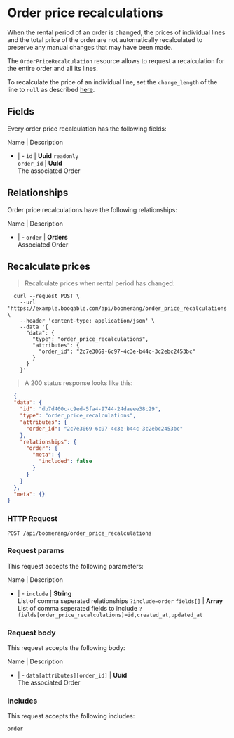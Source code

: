# Order price recalculations

When the rental period of an order is changed, the prices of individual lines
and the total price of the order are not automatically recalculated to preserve
any manual changes that may have been made.

The `OrderPriceRecalculation` resource allows to request a recalculation for the
entire order and all its lines.

To recalculate the price of an individual line, set the `charge_length` of the
line to `null` as described [here](#lines-fields).

## Fields
Every order price recalculation has the following fields:

Name | Description
- | -
`id` | **Uuid** `readonly`<br>
`order_id` | **Uuid** <br>The associated Order


## Relationships
Order price recalculations have the following relationships:

Name | Description
- | -
`order` | **Orders**<br>Associated Order


## Recalculate prices



> Recalculate prices when rental period has changed:

```shell
  curl --request POST \
    --url 'https://example.booqable.com/api/boomerang/order_price_recalculations' \
    --header 'content-type: application/json' \
    --data '{
      "data": {
        "type": "order_price_recalculations",
        "attributes": {
          "order_id": "2c7e3069-6c97-4c3e-b44c-3c2ebc2453bc"
        }
      }
    }'
```

> A 200 status response looks like this:

```json
  {
  "data": {
    "id": "db7d400c-c9ed-5fa4-9744-24daeee38c29",
    "type": "order_price_recalculations",
    "attributes": {
      "order_id": "2c7e3069-6c97-4c3e-b44c-3c2ebc2453bc"
    },
    "relationships": {
      "order": {
        "meta": {
          "included": false
        }
      }
    }
  },
  "meta": {}
}
```

### HTTP Request

`POST /api/boomerang/order_price_recalculations`

### Request params

This request accepts the following parameters:

Name | Description
- | -
`include` | **String** <br>List of comma seperated relationships `?include=order`
`fields[]` | **Array** <br>List of comma seperated fields to include `?fields[order_price_recalculations]=id,created_at,updated_at`


### Request body

This request accepts the following body:

Name | Description
- | -
`data[attributes][order_id]` | **Uuid** <br>The associated Order


### Includes

This request accepts the following includes:

`order`





